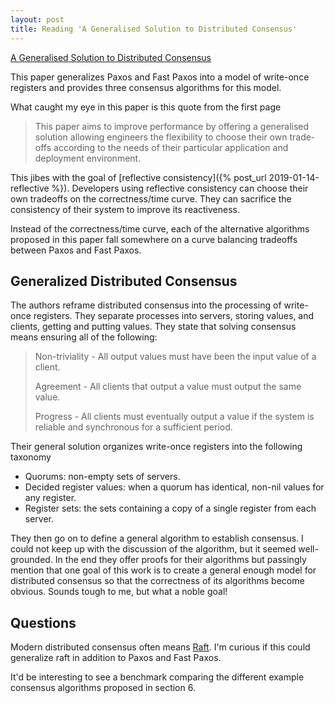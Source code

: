 ```yaml
---
layout: post
title: Reading 'A Generalised Solution to Distributed Consensus'
---
```


[A Generalised Solution to Distributed Consensus](https://arxiv.org/abs/1902.06776)

This paper generalizes Paxos and Fast Paxos into a model of write-once registers
and provides three consensus algorithms for this model.

What caught my eye in this paper is this quote from the first page

> This paper aims to improve performance by offering a generalised solution
> allowing engineers the flexibility to choose their own trade-offs according
> to the needs of their particular application and deployment environment.

This jibes with the goal of
[reflective consistency]({% post_url 2019-01-14-reflective %}).
Developers using reflective consistency can choose their own tradeoffs
on the correctness/time curve.
They can sacrifice the consistency of their system
to improve its reactiveness.

Instead of the correctness/time curve,
each of the alternative algorithms proposed in this paper
fall somewhere on a curve
balancing tradeoffs between Paxos and Fast Paxos.

## Generalized Distributed Consensus

The authors reframe distributed consensus
into the processing of write-once registers.
They separate processes into servers, storing values,
and clients, getting and putting values.
They state that solving consensus means ensuring all of the following:

> Non-triviality - All output values must have been the input value of a client.
>
> Agreement - All clients that output a value must output the same value.
>
> Progress - All clients must eventually output a value if the system is
> reliable and synchronous for a sufficient period.

Their general solution organizes write-once registers into the following taxonomy

- Quorums: non-empty sets of servers.
- Decided register values: when a quorum has identical, non-nil values for any register.
- Register sets: the sets containing a copy of a single register from each server.

They then go on to define a general algorithm to establish consensus.
I could not keep up with the discussion of the algorithm, but it seemed
well-grounded.
In the end they offer proofs for their algorithms but passingly mention
that one goal of this work is to create a general enough model
for distributed consensus so that the correctness
of its algorithms become obvious.
Sounds tough to me, but what a noble goal!

## Questions

Modern distributed consensus often means [Raft](https://raft.github.io/).
I'm curious if this could generalize raft in addition to Paxos and Fast Paxos.

It'd be interesting to see a benchmark comparing the different example
consensus algorithms proposed in section 6.
